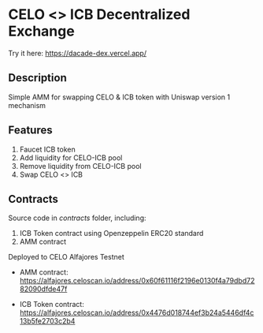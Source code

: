# CELO <> ICB Decentralized Exchange

Try it here: https://dacade-dex.vercel.app/

## Description

Simple AMM for swapping CELO & ICB token with Uniswap version 1 mechanism

## Features

1. Faucet ICB token
2. Add liquidity for CELO-ICB pool
3. Remove liquidity from CELO-ICB pool
4. Swap CELO <> ICB

## Contracts

Source code in <i>contracts</i> folder, including:

1. ICB Token contract using Openzeppelin ERC20 standard
2. AMM contract

Deployed to CELO Alfajores Testnet

- AMM contract: https://alfajores.celoscan.io/address/0x60f61116f2196e0130f4a79dbd7282090dfde47f

- ICB Token contract: https://alfajores.celoscan.io/address/0x4476d018744ef3b24a5446df4c13b5fe2703c2b4